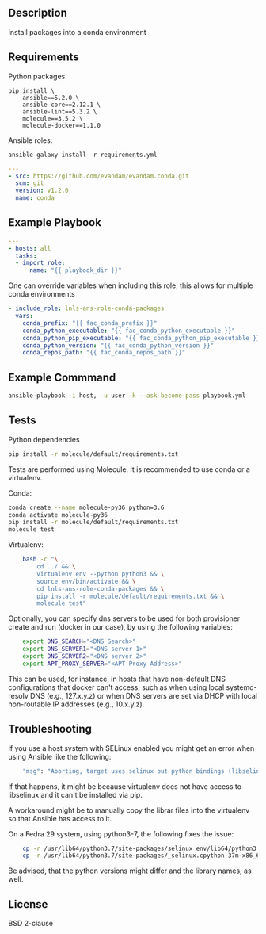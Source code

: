 ## Description

Install packages into a conda environment

## Requirements

Python packages:

```command
pip install \
    ansible==5.2.0 \
    ansible-core==2.12.1 \
    ansible-lint==5.3.2 \
    molecule==3.5.2 \
    molecule-docker==1.1.0
```

Ansible roles:

```command
ansible-galaxy install -r requirements.yml
```

```yml
---
- src: https://github.com/evandam/evandam.conda.git
  scm: git
  version: v1.2.0
  name: conda
```

## Example Playbook

```yaml
---
- hosts: all
  tasks:
  - import_role:
      name: "{{ playbook_dir }}"
```

One can override variables when including this role, this allows for multiple conda environments

```yaml
- include_role: lnls-ans-role-conda-packages
  vars:
    conda_prefix: "{{ fac_conda_prefix }}"
    conda_python_executable: "{{ fac_conda_python_executable }}"
    conda_python_pip_executable: "{{ fac_conda_python_pip_executable }}"
    conda_python_version: "{{ fac_conda_python_version }}"
    conda_repos_path: "{{ fac_conda_repos_path }}"
```

## Example Commmand

```bash
ansible-playbook -i host, -u user -k --ask-become-pass playbook.yml
```

## Tests

Python dependencies

```bash
pip install -r molecule/default/requirements.txt
```

Tests are performed using Molecule. It is recommended to use conda or a virtualenv.

Conda:

```bash
conda create --name molecule-py36 python=3.6
conda activate molecule-py36
pip install -r molecule/default/requirements.txt
molecule test
```

Virtualenv:

```bash
    bash -c "\
        cd ../ && \
        virtualenv env --python python3 && \
        source env/bin/activate && \
        cd lnls-ans-role-conda-packages && \
        pip install -r molecule/default/requirements.txt && \
        molecule test"
```

Optionally, you can specify dns servers to be used for both
provisioner create and run (docker in our case), by using
the following variables:

```bash
    export DNS_SEARCH="<DNS Search>"
    export DNS_SERVER1="<DNS server 1>"
    export DNS_SERVER2="<DNS server 2>"
    export APT_PROXY_SERVER="<APT Proxy Address>"
```

This can be used, for instance, in hosts that have non-default
DNS configurations that docker can't access, such as when
using local systemd-resolv DNS (e.g., 127.x.y.z) or when DNS
servers are set via DHCP with local non-routable IP addresses
(e.g., 10.x.y.z).

## Troubleshooting

If you use a host system with SELinux enabled you might get an error when using
Ansible like the following:

```bash
    "msg": "Aborting, target uses selinux but python bindings (libselinux-python) aren't installed!"
```

If that happens, it might be because virtualenv does not have access to libselinux
and it can't be installed via pip.

A workaround might be to manually copy the librar files into the virtualenv
so that Ansible has access to it.

On a Fedra 29 system, using python3-7, the following fixes the issue:

```bash
    cp -r /usr/lib64/python3.7/site-packages/selinux env/lib64/python3.7/site-packages/
    cp -r /usr/lib64/python3.7/site-packages/_selinux.cpython-37m-x86_64-linux-gnu.so env/lib64/python3.7/site-packages/
```

Be advised, that the python versions might differ and the library names, as well.

## License

BSD 2-clause
